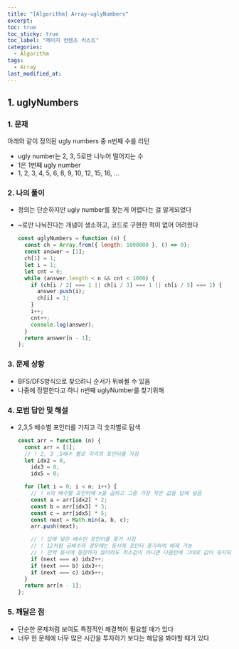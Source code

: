 ```yaml
---
title: "[Algorithm] Array-uglyNumbers"
excerpt:
toc: true
toc_sticky: true
toc_label: "페이지 컨텐츠 리스트"
categories:
  - Algorithm
tags:
  - Array
last_modified_at:
---
```


## **1. uglyNumbers**

### 1. 문제

아래와 같이 정의된 ugly numbers 중 n번째 수를 리턴

- ugly number는 2, 3, 5로만 나누어 떨어지는 수
- 1은 1번째 ugly number
- 1, 2, 3, 4, 5, 6, 8, 9, 10, 12, 15, 16, ...

### 2. 나의 풀이

- 정의는 단순하지만 ugly number를 찾는게 어렵다는 걸 알게되었다
- ~로만 나눠진다는 개념이 생소하고, 코드로 구현한 적이 없어 어려웠다

  ```javascript
  const uglyNumbers = function (n) {
    const ch = Array.from({ length: 1000000 }, () => 0);
    const answer = [1];
    ch[1] = 1;
    let i = 1;
    let cnt = 0;
    while (answer.length < n && cnt < 1000) {
      if (ch[i / 2] === 1 || ch[i / 3] === 1 || ch[i / 5] === 1) {
        answer.push(i);
        ch[i] = 1;
      }
      i++;
      cnt++;
      console.log(answer);
    }
    return answer[n - 1];
  };
  ```

### 3. 문제 상황

- BFS/DFS방식으로 찾으려니 순서가 뒤바뀔 수 있음
- 나중에 정렬한다고 하니 n번째 uglyNumber를 찾기위해

### 4. 모범 답안 및 해설

- 2,3,5 배수별 포인터를 가지고 각 숫자별로 탐색

  ```javascript
  const arr = function (n) {
    const arr = [1];
    // ! 2, 3 ,5배수 별로 각각의 포인터를 가짐
    let idx2 = 0,
      idx3 = 0,
      idx5 = 0;

    for (let i = 0; i < n; i++) {
      // ! n의 배수별 포인터에 n을 곱하고 그중 가장 작은 값을 답에 넣음
      const a = arr[idx2] * 2;
      const b = arr[idx3] * 3;
      const c = arr[idx5] * 5;
      const next = Math.min(a, b, c);
      arr.push(next);

      // ! 답에 넣은 배수만 포인터를 증가 시킴
      // ! 12처럼 공배수의 경우에는 동시에 포인터 증가하여 배제 가능
      // ! 만약 동시에 등장하지 않더라도 최소값이 아니면 다음턴에 그대로 값이 유지되면서 언젠가 배제 됨
      if (next === a) idx2++;
      if (next === b) idx3++;
      if (next === c) idx5++;
    }
    return arr[n - 1];
  };
  ```

### 5. 깨달은 점

- 단순한 문제처럼 보여도 특정적인 해결책이 필요할 때가 있다
- 너무 한 문제에 너무 많은 시간을 투자하기 보다는 해답을 봐야할 때가 있다
